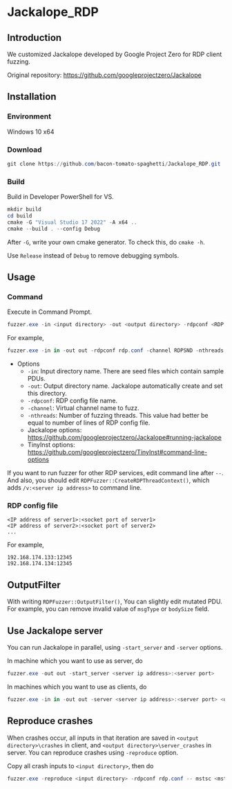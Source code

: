 # Jackalope_RDP

## Introduction

We customized Jackalope developed by Google Project Zero for RDP client fuzzing.

Original repository: https://github.com/googleprojectzero/Jackalope

## Installation

### Environment

Windows 10 x64

### Download

```powershell
git clone https://github.com/bacon-tomato-spaghetti/Jackalope_RDP.git
```

### Build

Build in Developer PowerShell for VS.

```powershell
mkdir build
cd build
cmake -G "Visual Studio 17 2022" -A x64 ..
cmake --build . --config Debug
```

After `-G`, write your own cmake generator. To check this, do `cmake -h`.

Use `Release` instead of `Debug` to remove debugging symbols.

## Usage

### Command

Execute in Command Prompt.

```powershell
fuzzer.exe -in <input directory> -out <output directory> -rdpconf <RDP config file> -channel <virtual channel to run fuzzing on> -nthreads <number of threads> -delivery <delivery> -clean_target_on_coverage false -persist <Jackalope options> -- mstsc <mstsc options except /v>
```

For example,

```powershell
fuzzer.exe -in in -out out -rdpconf rdp.conf -channel RDPSND -nthreads 2 -delivery socket -instrument_module mstscax.dll -target_module mstscax.dll -clean_target_on_coverage false -persist -target_offset 0x484800 -iterations 10000 -cmp_coverage -dump_coverage -- mstsc /w:1000 /h:800
```

- Options
  - `-in`: Input directory name. There are seed files which contain sample PDUs.
  - `-out`: Output directory name. Jackalope automatically create and set this directory.
  - `-rdpconf`: RDP config file name.
  - `-channel`: Virtual channel name to fuzz.
  - `-nthreads`: Number of fuzzing threads. This value had better be equal to number of lines of RDP config file.
  - Jackalope options: https://github.com/googleprojectzero/Jackalope#running-jackalope
  - TinyInst options: https://github.com/googleprojectzero/TinyInst#command-line-options

If you want to run fuzzer for other RDP services, edit command line after `--`. And also, you should edit `RDPFuzzer::CreateRDPThreadContext()`, which adds `/v:<server ip address>` to command line.

### RDP config file

```
<IP address of server1>:<socket port of server1>
<IP address of server2>:<socket port of server2>
...
```

For example,

```
192.168.174.133:12345
192.168.174.134:12345
```

## OutputFilter

With writing `RDPFuzzer::OutputFilter()`, You can slightly edit mutated PDU. For example, you can remove invalid value of `msgType` or `bodySize` field.

## Use Jackalope server

You can run Jackalope in parallel, using `-start_server` and `-server` options.

In machine which you want to use as server, do

```powershell
fuzzer.exe -out out -start_server <server ip address>:<server port>
```

In machines which you want to use as clients, do

```powershell
fuzzer.exe -in in -out out -server <server ip address>:<server port> <other options>
```

## Reproduce crashes

When crashes occur, all inputs in that iteration are saved in `<output directory>\crashes` in client, and `<output directory>\server_crashes` in server. You can reproduce crashes using `-reproduce` option.

Copy all crash inputs to `<input directory>`, then do

```powershell
fuzzer.exe -reproduce <input directory> -rdpconf rdp.conf -- mstsc <mstsc options except /v>
```

